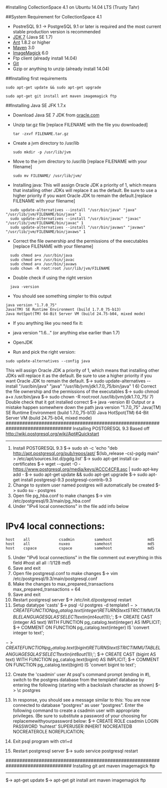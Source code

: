 #Installing CollectionSpace 4.1 on Ubuntu 14.04 LTS (Trusty Tahr)

##System Requirement for CollectionSpace 4.1
* PostreSQL 9.1 -> PostgreSQL 9.1 or later is required and the most current stable production version is recommended
* [JDK 7](http://www.oracle.com/technetwork/java/javase/downloads/index.html) (Java SE 1.7)
* [Ant](http://ant.apache.org/bindownload.cgi) 1.8.2 or higher
* [Maven](http://maven.apache.org/download.cgi) 3.0
* [ImageMagick](http://www.imagemagick.org/) 6.0
* Ftp client (already install 14.04)
* [Git](https://github.com/)
* Gzip or anything to unzip (already install 14.04)

##Installing first requirements
```Shell
sudo apt-get update && sudo apt-get upgrade
```

```Shell
sudo apt-get git install ant maven imagemagick ftp
```

##Installing Java SE JFK 1.7.x

* Download Java SE 7 JDK from [oracle.com](http://www.oracle.com/technetwork/java/javase/downloads/index.html)
* Unzip tar.gz file [replace FILENAME with the file you downloaded]

  ```Shell
  tar -zxvf FILENAME.tar.gz
  ```
* Create a jvm directory to /usr/lib

  ```Shell
  sudo mkdir -p /usr/lib/jvm
  ```
* Move to the jvm directory to /usr/lib [replace FILENAME with your filename]

  ```Shell
  sudo mv FILENAME/ /usr/lib/jvm/
  ```
* Installing java: This will assign Oracle JDK a priority of 1, which means that installing other JDKs will replace it as the default. Be sure to use a higher priority if you want Oracle JDK to remain the default.[replace FILENAME with your filename]
```Shell
  sudo update-alternatives --install "/usr/bin/java" "java" "/usr/lib/jvm/FILENAME/bin/java" 1
  sudo update-alternatives --install "/usr/bin/javac" "javac" "/usr/lib/jvm/FILENAME/bin/javac" 1
  sudo update-alternatives --install "/usr/bin/javaws" "javaws" "/usr/lib/jvm/FILENAME/bin/javaws" 1
```
* Correct the file ownership and the permissions of the executables [replace FILENAME with your filename]
```Shell
  sudo chmod a+x /usr/bin/java
  sudo chmod a+x /usr/bin/javac
  sudo chmod a+x /usr/bin/javaws
  sudo chown -R root:root /usr/lib/jvm/FILENAME
```
* Double check if using the right version
```
  java -version
```
* You should see something simpler to this output
```
java version "1.7.0_75"
Java(TM) SE Runtime Environment (build 1.7.0_75-b13)
Java HotSpot(TM) 64-Bit Server VM (build 24.75-b04, mixed mode)
```

 * If you anything like you need fix it:
  * java version "1.6..." (or anything else earlier than 1.7)
  * OpenJDK

  * Run and pick the right version:
```Shell
sudo update-alternatives --config java
```


This will assign Oracle JDK a priority of 1, which means that installing other JDKs will replace it as the default. Be sure to use a higher priority if you want Oracle JDK to remain the default.
    $-> sudo update-alternatives --install "/usr/bin/java" "java" "/usr/lib/jvm/jdk1.7.0_75/bin/java" 1
6) Correct the file ownership and the permissions of the executables
    $-> sudo chmod a+x /usr/bin/java
    $-> sudo chown -R root:root /usr/lib/jvm/jdk1.7.0_75/
7) Double check that it got installed correct
    $-> java -version
8) Output or a mistake happen somewhere down the path
    java version "1.7.0_75"
    Java(TM) SE Runtime Environment (build 1.7.0_75-b13)
    Java HotSpot(TM) 64-Bit Server VM (build 24.75-b04, mixed mode)
################################################################################
Installing POSTGRESQL 9.3
  Based off http://wiki.postgresql.org/wiki/Apt#Quickstart
________________________________________________________________________________
1) Install POSTGRESQL 9.3
  $-> sudo sh -c 'echo "deb http://apt.postgresql.org/pub/repos/apt/ $(lsb_release -cs)-pgdg main" > /etc/apt/sources.list.d/pgdg.list'
  $->  sudo apt-get install ca-certificates
  $->  wget --quiet -O - https://www.postgresql.org/media/keys/ACCC4CF8.asc | sudo apt-key add -
  $->  sudo apt-get update && sudo apt-get upgrade
  $->  sudo apt-get install postgresql-9.3 postgresql-contrib-9.3
2) Change to system user named postgres will automatically be created
  $-> sudo su - postgres
3) Open file pg_hba.conf to make changes
  $-> vim /etc/postgresql/9.3/main/pg_hba.conf
4) Under "IPv4 local connections" in the file add info below
  # IPv4 local connections:
    host    all             csadmin         samehost                md5
    host    all             nuxeo           samehost                md5
    host    cspace          cspace          samehost                md5
5) Under  "IPv6 local connections" in the file comment out everything in this field
    #host    all             all             ::1/128                md5
6) Save and exit
7) Open file postgresql.conf to make changes
  $-> vim /etc/postgresql/9.3/main/postgresql.conf
8) Make the changes to max_prepared_transactions
  max_prepared_transactions = 64
9) Save and exit
10) Restart postgresql server
  $-> /etc/init.d/postgresql restart
11) Setup datatype 'casts'
  $-> psql -U postgres -d template1
  $-> CREATE FUNCTION pg_catalog.text(integer) RETURNS text STRICT IMMUTABLE LANGUAGE SQL AS 'SELECT textin(int4out($1));';
  $-> CREATE CAST (integer AS text) WITH FUNCTION pg_catalog.text(integer) AS IMPLICIT;
  $-> COMMENT ON FUNCTION pg_catalog.text(integer) IS 'convert integer to text';

  $-> CREATE FUNCTION pg_catalog.text(bigint) RETURNS text STRICT IMMUTABLE LANGUAGE SQL AS 'SELECT textin(int8out($1));';
  $-> CREATE CAST (bigint AS text) WITH FUNCTION pg_catalog.text(bigint) AS IMPLICIT;
  $-> COMMENT ON FUNCTION pg_catalog.text(bigint) IS 'convert bigint to text';

12) Create the 'csadmin' user
    At psql's command prompt (ending in #), switch to the postgres database from the template1 database by entering the following (starting with a backslash character as shown)
    $-> \c postgres

13) In response, you should see a message similar to this:  You are now connected to database "postgres" as user "postgres".
 Enter the following command to create a csadmin user with appropriate privileges.  (Be sure to substitute a password of your choosing for replacemewithyourpassword below:
    $-> CREATE ROLE csadmin LOGIN PASSWORD 'huhtest' SUPERUSER INHERIT NOCREATEDB NOCREATEROLE NOREPLICATION;
14) Exit psql program with ctrl+d
15) Restart postgresql server
  $-> sudo service postgresql restart

################################################################################
Installing git ant maven imagemagick ftp
________________________________________________________________________________
  $-> apt-get update
  $-> apt-get git install ant maven imagemagick ftp
